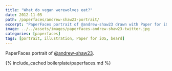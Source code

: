 ```yaml
---
title: "What do vegan werewolves eat?"
date: 2012-11-05
path: /paperfaces/andrew-shaw23-portrait/
excerpt: "PaperFaces portrait of @andrew-shaw23 drawn with Paper for iOS on an iPad."
image: ../../assets/images/paperfaces-andrew-shaw23-twitter.jpg
categories: [paperfaces]
tags: [portrait, illustration, Paper for iOS, beard]
---
```


PaperFaces portrait of [@andrew-shaw23](https://twitter.com/andrew-shaw23).

{% include_cached boilerplate/paperfaces.md %}
